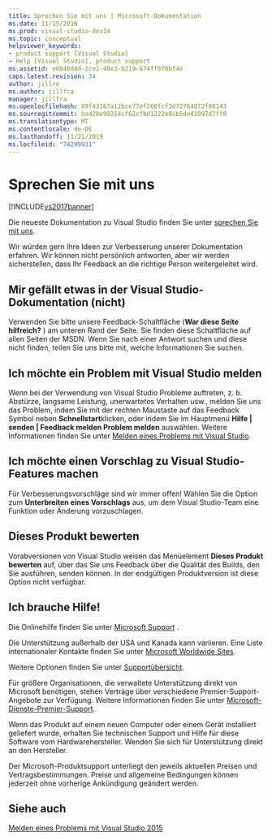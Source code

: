 ```yaml
---
title: Sprechen Sie mit uns | Microsoft-Dokumentation
ms.date: 11/15/2016
ms.prod: visual-studio-dev14
ms.topic: conceptual
helpviewer_keywords:
- product support [Visual Studio]
- Help [Visual Studio], product support
ms.assetid: e0846d4d-2ce1-48e3-b219-674ff070bf4e
caps.latest.revision: 34
author: jillre
ms.author: jillfra
manager: jillfra
ms.openlocfilehash: 89f43167a12bce77ef260fcf3d72764072f80143
ms.sourcegitcommit: bad28e99214cf62cfbd1222e8cb5ded1997d7ff0
ms.translationtype: MT
ms.contentlocale: de-DE
ms.lasthandoff: 11/21/2019
ms.locfileid: "74299931"
---
```

# <a name="talk-to-us"></a>Sprechen Sie mit uns
[!INCLUDE[vs2017banner](../includes/vs2017banner.md)]

Die neueste Dokumentation zu Visual Studio finden Sie unter [sprechen Sie mit uns](https://docs.microsoft.com/visualstudio/ide/feedback-options).

Wir würden gern Ihre Ideen zur Verbesserung unserer Dokumentation erfahren. Wir können nicht persönlich antworten, aber wir werden sicherstellen, dass Ihr Feedback an die richtige Person weitergeleitet wird.

## <a name="i-likedislike-something-in-the-visual-studio-documentation"></a>Mir gefällt etwas in der Visual Studio-Dokumentation (nicht)
 Verwenden Sie bitte unsere Feedback-Schaltfläche (**War diese Seite hilfreich?** ) am unteren Rand der Seite. Sie finden diese Schaltfläche auf allen Seiten der MSDN. Wenn Sie nach einer Antwort suchen und diese nicht finden, teilen Sie uns bitte mit, welche Informationen Sie suchen.

## <a name="i-would-like-to-report-a-problem-with-visual-studio"></a>Ich möchte ein Problem mit Visual Studio melden
 Wenn bei der Verwendung von Visual Studio Probleme auftreten, z. b. Abstürze, langsame Leistung, unerwartetes Verhalten usw., melden Sie uns das Problem, indem Sie mit der rechten Maustaste auf das Feedback Symbol neben **Schnellstart**klicken, oder indem Sie im Hauptmenü **Hilfe &#124; senden &#124; Feedback melden Problem melden** auswählen. Weitere Informationen finden Sie unter [Melden eines Problems mit Visual Studio](../ide/how-to-report-a-problem-with-visual-studio-2015.md).

## <a name="i-want-to-make-a-suggestion-about-visual-studio-features"></a>Ich möchte einen Vorschlag zu Visual Studio-Features machen
 Für Verbesserungsvorschläge sind wir immer offen! Wählen Sie die Option zum **Unterbreiten eines Vorschlags** aus, um dem Visual Studio-Team eine Funktion oder Änderung vorzuschlagen.

## <a name="rate-this-product"></a>Dieses Produkt bewerten
 Vorabversionen von Visual Studio weisen das Menüelement **Dieses Produkt bewerten** auf, über das Sie uns Feedback über die Qualität des Builds, den Sie ausführen, senden können. In der endgültigen Produktversion ist diese Option nicht verfügbar.

## <a name="i-need-help"></a>Ich brauche Hilfe!
 Die Onlinehilfe finden Sie unter [Microsoft Support](https://go.microsoft.com/fwlink/?LinkID=99019) .

 Die Unterstützung außerhalb der USA und Kanada kann variieren. Eine Liste internationaler Kontakte finden Sie unter [Microsoft Worldwide Sites](https://www.microsoft.com/worldwide/).

 Weitere Optionen finden Sie unter [Supportübersicht](https://visualstudio.microsoft.com/support/).

 Für größere Organisationen, die verwaltete Unterstützung direkt von Microsoft benötigen, stehen Verträge über verschiedene Premier-Support-Angebote zur Verfügung. Weitere Informationen finden Sie unter [Microsoft-Dienste-Premier-Support](https://go.microsoft.com/fwlink/?LinkId=258223).

 Wenn das Produkt auf einem neuen Computer oder einem Gerät installiert geliefert wurde, erhalten Sie technischen Support und Hilfe für diese Software vom Hardwarehersteller. Wenden Sie sich für Unterstützung direkt an den Hersteller.

 Der Microsoft-Produktsupport unterliegt den jeweils aktuellen Preisen und Vertragsbestimmungen. Preise und allgemeine Bedingungen können jederzeit ohne vorherige Ankündigung geändert werden.

## <a name="see-also"></a>Siehe auch
 [Melden eines Problems mit Visual Studio 2015](../ide/how-to-report-a-problem-with-visual-studio-2015.md)

